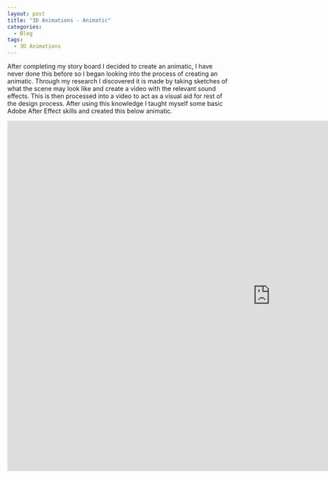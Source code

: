 ```yaml
---
layout: post
title: "3D Animations - Animatic"
categories:
  - Blog
tags:
  - 3D Animations
---
```


After completing my story board I decided to create an animatic, I have never done this before so I began looking into the process of creating an animatic. Through my research I discovered it is made
by taking sketches of what the scene may look like and create a video with the relevant sound effects. This is then processed into a video to act as a visual aid for rest of the design process. After using this knowledge I taught myself some basic Adobe After Effect skills and created this below animatic.

<iframe width="1200" height="800" src="https://www.youtube.com/embed/_nGWtfu2Yz8" frameborder="0" allow="accelerometer; autoplay; encrypted-media; gyroscope; picture-in-picture" allowfullscreen></iframe>
